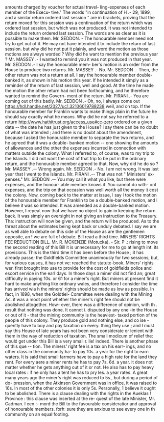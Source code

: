 amounts charged by voucher for actual travel- ling-expenses of each member of the Execu- tive." The words "in continuation of H .- 29, 1899, and a similar return ordered last session " are in brackets, proving that the return moved for this session was a continuation of the return which was ordered last session, but which was not produced. It was not intended to include the return ordered last session. The words are as clear as it is possible to make them. Mr. SEDDON. - The honourable member need not try to get out of it. He may not have intended it to include the return of last session. but why did he not put it plainly, and word the motion as those motions are always worded ? Why did he want to mention the previous year ? Mr. MASSEY .- I wanted to remind you it was not produced in that year. Mr. SEDDON .- I say the honourable mem- ber's motion is an order from the House to produce two returns. Mr. MASSEY .- No. Mr. SEDDON .- Then, the other return was not a return at all. I say the honourable member double-banked it, as shown in his motion this year. If he intended it simply as a reminder of the return of last session, well and good. At the time he made the motion the other return had not been forthcoming, and he therefore wanted to remind the Govern- ment of the return. Mr. PIRANI .- You are coming out of this badly. Mr. SEDDON .- Oh, no, I always come out https://hdl.handle.net/2027/uc1.32106019788238 weil, and on top. If the honourable member for Franklin wants to make things plain in the future he should say exactly what he means. Why did he not say he referred to a return http://www.hathitrust.org/access_use#cc-zero ordered on a given date -- the date he has just given to the House? I say there can be no doubt of what was intended ; and there is no doubt about the amendment, because I asked the honourable member to separate the two returns, and he agreed that it was a double- banked motion -- one showing the amounts of allowances and the other the expenses incurred in connection with matters outside the colony. What I referred to, of course, was to my trip to the Islands. I did not want the cost of that trip to be put in the ordinary return, and the honourable member agreed to that. Now, why did he do so ? Mr. MASSEY .-- Wrong again. Mr. SEDDON .- No. I am not wrong. It was last year that I went to the Islands. Mr. PIRANI .-- That was not " Ministers' ex- penses." Mr. SEDDON .-- You may call it what you like, but there were expenses, and the honour- able member knows it. You cannot do with- ont expenses, and the trip on that occasion was well worth all the money it cost the colony. Now, coming back to the matter at issue, I say I took the motion of the honourable member for Franklin to be a double-banked motion, and I believe it was so intended. It was amended as a double-banked motion. However, I repeat now that we have no object to gain in keeping the return back. It was simply an oversight in not giving an instruction to the Treasury. Tha: instruction will now be given, and the return will be produced. As to the threat about the estimates being kept back or unduly debated. I say we are as well able to debate on this side of the House as are the gentlemen opposite, an ! we are full of debate. Bill read a third time. MINERS' RIGHTS FEE REDUCTION BILL. Mr. R. MCKENZIE (Motucka). - Sir. P .: rising to move the second reading of this Bill it is unnecessary for me to go at length int. its provisions. This is the third time it has been before the House ; it has already passe; the Goldfields Committee unanimously for two sessions, but, for various causes, it has not ve: reached the statute-book. Miners' rights wer. first brought into use to provide for the cost of goldfields police and escort service in the earl days. In those days a miner did not find an; great difficulty in paying 10s. or 61 for a miner's right. But miners at present find it hard to make anything like ordinary wales, and therefore I consider the time has arrived wia h the miners' rights should be made as low as possible. In fact, in 1898, when the Goldtiel- Committee were dealing with the Mining Ac. it was a moot point whether the miner's right fee should not be abolished altogether. How- ever, there was a difference of opinion, with th . result that nothing was done. It cannot i. disputed by any one -in the House or out of it - that the mining community is the heaviest- taxed portion of the people of this colony. They produce gold and nothing else, and co ise - quently have to buy and pay taxation on every. thing they use ; and I must say this House of late years has not been very considerate or lenient with them in the way of reduction of taxation. The small modicum of relief the: would get under this Bill is a very small r. lie! indeed. There is another phase of this que -- tion. The miners' right fee is a tax on his earr- ings, and no other class in the community ha- to pay 10s. a year for the right to earn waters. It is said that small farmers have to pay a high rate for the land they rent. For every aere a miner rents he has to pay 7s. 6d. a year. it does not matter whether he gets anything out of it or not. He also has to pay heavy local rates : if he only has a tent he has to pry les. a year rates. A great many years ago the miner's right was reduced to 5s., but during a period of do- pression, when the Atkinson Government was in office, it was raised to 16s. In most of the other colonies it is only 5s. Personally, 1 believe it ought to be abolished. There is a clause dealing with the rights in the Aueklas ! Province : this clause was inserted at the re- quest of the late Minister, Mr. Cadman. I een :- mord the Bill to the favourable consideratior and approval of honourable members. forh: sure they are anxious to see every one in th community on an equal footing. 